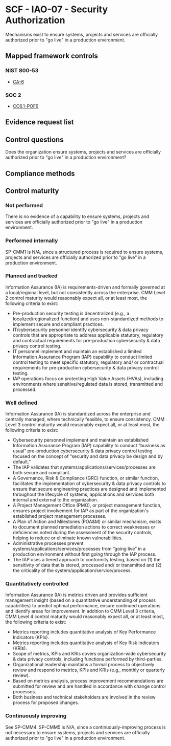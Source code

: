 # SCF - IAO-07 - Security Authorization
Mechanisms exist to ensure systems, projects and services are officially authorized prior to "go live" in a production environment.
## Mapped framework controls
### NIST 800-53
- [CA-6](../nist80053/ca-6.md)

### SOC 2
- [CC6.1-POF9](../soc2/cc61-pof9.md)

## Evidence request list


## Control questions
Does the organization ensure systems, projects and services are officially authorized prior to "go live" in a production environment?

## Compliance methods


## Control maturity
### Not performed
There is no evidence of a capability to ensure systems, projects and services are officially authorized prior to "go live" in a production environment.

### Performed internally
SP-CMM1 is N/A, since a structured process is required to ensure systems, projects and services are officially authorized prior to "go live" in a production environment.

### Planned and tracked
Information Assurance (IA) is requirements-driven and formally governed at a local/regional level, but not consistently across the enterprise. CMM Level 2 control maturity would reasonably expect all, or at least most, the following criteria to exist:
- Pre-production security testing is decentralized (e.g., a localized/regionalized function) and uses non-standardized methods to implement secure and compliant practices.
- IT/cybersecurity personnel identify cybersecurity & data privacy controls that are appropriate to address applicable statutory, regulatory and contractual requirements for pre-production cybersecurity & data privacy control testing.
- IT personnel implement and maintain an established a limited Information Assurance Program (IAP) capability to conduct limited control testing to meet specific statutory, regulatory and/ or contractual requirements for pre-production cybersecurity & data privacy control testing.
- IAP operations focus on protecting High Value Assets (HVAs), including environments where sensitive/regulated data is stored, transmitted and processed.

### Well defined
Information Assurance (IA) is standardized across the enterprise and centrally managed, where technically feasible, to ensure consistency. CMM Level 3 control maturity would reasonably expect all, or at least most, the following criteria to exist:
- Cybersecurity personnel implement and maintain an established Information Assurance Program (IAP) capability to conduct “business as usual” pre-production cybersecurity & data privacy control testing focused on the concept of “security and data privacy be design and by default.”
- The IAP validates that systems/applications/services/processes are both secure and compliant.
- A Governance, Risk & Compliance (GRC) function, or similar function, facilitates the implementation of cybersecurity & data privacy controls to ensure that secure engineering practices are designed and implemented throughout the lifecycle of systems, applications and services both internal and external to the organization.
- A Project Management Office (PMO), or project management function, ensures project involvement for IAP as part of the organization's established project management processes.
- A Plan of Action and Milestones (POA&M) or similar mechanism, exists to document planned remediation actions to correct weaknesses or deficiencies noted during the assessment of the security controls, helping to reduce or eliminate known vulnerabilities.
- Administrative processes prevent systems/applications/services/processes from “going live” in a production environment without first going through the IAP process.
- The IAP uses a tiered approach to conformity testing, based on (1) the sensitivity of data that is stored, processed and/ or transmitted and (2) the criticality of the system/application/service/process.

### Quantitatively controlled
Information Assurance (IA) is metrics driven and provides sufficient management insight (based on a quantitative understanding of process capabilities) to predict optimal performance, ensure continued operations and identify areas for improvement. In addition to CMM Level 3 criteria, CMM Level 4 control maturity would reasonably expect all, or at least most, the following criteria to exist:
- Metrics reporting includes quantitative analysis of Key Performance Indicators (KPIs).
- Metrics reporting includes quantitative analysis of Key Risk Indicators (KRIs).
- Scope of metrics, KPIs and KRIs covers organization-wide cybersecurity & data privacy controls, including functions performed by third-parties.
- Organizational leadership maintains a formal process to objectively review and respond to metrics, KPIs and KRIs (e.g., monthly or quarterly review).
- Based on metrics analysis, process improvement recommendations are submitted for review and are handled in accordance with change control processes.
- Both business and technical stakeholders are involved in the review process for proposed changes.

### Continuously improving
See SP-CMM4. SP-CMM5 is N/A, since a continuously-improving process is not necessary to ensure systems, projects and services are officially authorized prior to "go live" in a production environment.
